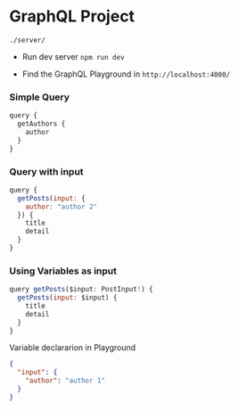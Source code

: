 # GraphQL Project

`./server/`

- Run dev server `npm run dev`

- Find the GraphQL Playground in `http://localhost:4000/`

### Simple Query

```js
query {
  getAuthors {
    author
  }
}
```

### Query with input

```js
query {
  getPosts(input: {
    author: "author 2"
  }) {
    title
    detail
  }
}
```

### Using Variables as input

```js
query getPosts($input: PostInput!) {
  getPosts(input: $input) {
    title
    detail
  }
}
```

Variable declararion in Playground

```json
{
  "input": {
    "author": "author 1"
  }
}
```
